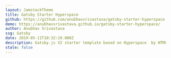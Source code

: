 ```yaml
---
layout: JamstackTheme
title: Gatsby Starter Hyperspace
github: https://github.com/anubhavsrivastava/gatsby-starter-hyperspace
demo: https://anubhavsrivastava.github.io/gatsby-starter-hyperspace/
author: Anubhav Srivastava
ssg: Gatsby
date: 2019-05-11T10:32:19.000Z
description: Gatsby.js V2 starter template based on Hyperspace  by HTML5 UP
stale: false
---
```


